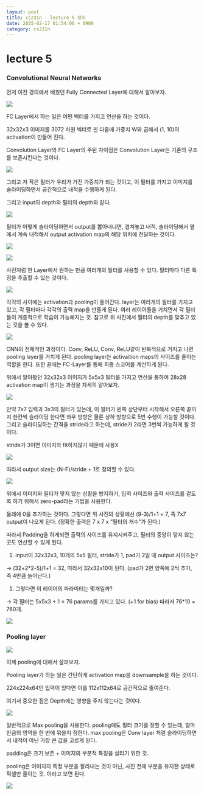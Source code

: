 ```yaml
---
layout: post
title: cs231n - lecture 5 정리
date: 2025-02-17 01:54:00 + 0900
category: cs231n
---
```

# lecture 5

### Convolutional Neural Networks

먼저 이전 강의에서 배웠던 Fully Connected Layer에 대해서 알아보자.

![](/img/images_cha-suyeon_post_33876655-d5c8-438f-961f-724402f0e62d_image.png)

FC Layer에서 하는 일은 어떤 벡터를 가지고 연산을 하는 것이다. 

32x32x3 이미지를 3072 차원 벡터로 핀 다음에 가중치 W와 곱해서 (1, 10)의 activation이 만들어 진다.

Convolution Layer와 FC Layer의 주된 차이점은 Convolution Layer는 기존의 구조를 보존시킨다는 것이다.

![](/img/images_cha-suyeon_post_73cb7fc9-ae8d-4e24-ba9c-0044fe7460a7_image.png)

그리고 저 작은 필터가 우리가 가진 가중치가 되는 것이고, 이 필터를 가지고 이미지를 슬라이딩하면서 공간적으로 내적을 수행하게 된다.

그리고 input의 depth와 필터의 depth와 같다.  

![](/img/images_cha-suyeon_post_4d74f760-0113-4718-9ee9-fc5aca9c1204_image.png)

필터가 어떻게 슬라이딩하면서 output를 뽑아내냐면, 겹쳐놓고 내적, 슬라이딩해서 옆에서 계속 내적해서 output activation map의 해당 위치에 전달하는 것이다.

![](/img/cs231n5-0.png)

![](/img/cs231n5-1.png)

사진처럼 한 Layer에서 원하는 만큼 여러개의 필터를 사용할 수 있다. 필터마다 다른 특징을 추출할 수 있는 것이다.

![](/img/cs231n5-2.png)

각각의 사이에는 activation과 pooling이 들어간다. layer는 여러개의 필터를 가지고 있고, 각 필터마다 각각의 출력 map을 만들게 된다. 여러 레이어들을 거치면서 각 필터들이 계층적으로 학습이 가능해지는 것. 참고로 위 사진에서 필터의 depth를 맞추고 있는 것을 볼 수 있다.

![](/img/cs231n5-3.png)

CNN의 전체적인 과정이다. Conv, ReLU, Conv, ReLU같이 반복적으로 거치고 나면 pooling layer를 거치게 된다. pooling layer는 activaition maps의 사이즈를 줄이는 역할을 한다. 또한 끝에는 FC-Layer를 통해 최종 스코어를 계산하게 된다.

위에서 알아봤던 32x32x3 이미지가 5x5x3 필터를 가지고 연산을 통하여 28x28 activation map이 생기는 과정을 자세히 알아보자.

![](/img/cs231n5-4.png)

만약 7x7 입력과 3x3의 필터가 있는데, 이 필터가 왼쪽 상단부터 시작해서 오른쪽 끝까지 한칸씩 슬라이딩 한다면 좌우 방향은 물론 상하 방향으로 5번 수행이 가능할 것이다. 그리고 슬라이딩하는 간격을 stride라고 하는데, stride가 2라면 3번씩 가능하게 될 것이다. 

stride가 3이면 이미지와 fit하지않기 때문에 사용X

![](/img/cs231n5-5.png)

 따라서 output size는 (N-F)/stride + 1로 정의할 수 있다.

![](/img/cs231n5-6.png)

위에서 이미지와 필터가 맞지 않는 상황을 방지하기, 입력 사이즈와 출력 사이즈를 같도록 하기 위해서 zero-pad라는 기법을 사용한다.

둘레에 0을 추가하는 것이다. 그렇다면 위 사진의 상황에선 (9-3)/1+1 = 7, 즉 7x7 output이 나오게 된다. (정확한 출력은 7 x 7 x ”필터의 개수”가 된다.)

따라서 Padding을 하게되면 출력의 사이즈를 유지시켜주고, 필터의 중앙이 닿지 않는 곳도 연산할 수 있게 된다.

1. input이 32x32x3, 10개의 5x5 필터, stride가 1, pad가 2일 때 output 사이즈는?

→ (32+2*2-5)/1+1 = 32, 따라서 32x32x10이 된다. (pad가 2면 양쪽에 2씩 추가, 즉 4만큼 늘어난다.)

1. 그렇다면 이 레이어의 파라미터는 몇개일까?

→ 각 필터는 5x5x3 + 1 = 76 params를 가지고 있다. (+1 for bias) 따라서 76*10 = 760개.

![](/img/cs231n5-7.jpg)

### Pooling layer

![](/img/cs231n5-8.jpg)

이제 pooling에 대해서 살펴보자.

Pooling layer가 하는 일은 간단하게 activation map을 downsample을 하는 것이다.

224x224x64인 입력이 있다면 이를 112x112x64로 공간적으로 줄여준다.

여기서 중요한 점은 Depth에는 영향을 주지 않는다는 것이다. 

![](/img/cs231n5-9.png)

일반적으로 Max pooling을 사용한다. pooling에도 필터 크기를 정할 수 있는데, 얼마만큼의 영역을 한 번에 묶을지 정한다. max pooling은 Conv layer 처럼 슬라이딩하면서 내적이 아닌 가장 큰 값을 고르게 된다.

padding은 크기 보존 + 이미지의 부분적 특징을 살리기 위한 것.

pooling은 이미지의 특정 부분을 잘라내는 것이 아닌, 사진 전체 부분을 유지한 상태로 픽셀만 줄이는 것. 이라고 보면 된다.

![](/img/cs231n5-10.png)
